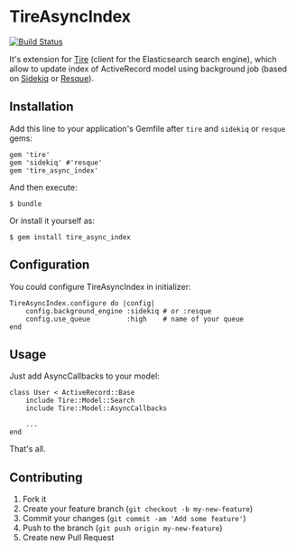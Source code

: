# TireAsyncIndex

[![Build Status](https://secure.travis-ci.org/EvilFaeton/tire_async_index.png)](http://travis-ci.org/EvilFaeton/tire_async_index)

It's extension for [Tire](https://github.com/karmi/tire/) (client for the Elasticsearch search engine), which allow to update index of ActiveRecord model using background job (based on [Sidekiq](https://github.com/mperham/sidekiq) or [Resque](https://github.com/resque/resque)).

## Installation

Add this line to your application's Gemfile after `tire` and `sidekiq` or `resque` gems:

    gem 'tire'
    gem 'sidekiq' #'resque'
    gem 'tire_async_index'

And then execute:

    $ bundle

Or install it yourself as:

    $ gem install tire_async_index

## Configuration

You could configure TireAsyncIndex in initializer:
    
    TireAsyncIndex.configure do |config|
        config.background_engine :sidekiq # or :resque
        config.use_queue         :high    # name of your queue
    end

## Usage

Just add AsyncCallbacks to your model:
    
    class User < ActiveRecord::Base
        include Tire::Model::Search
        include Tire::Model::AsyncCallbacks
        
        ...
    end
    
That's all.

## Contributing

1. Fork it
2. Create your feature branch (`git checkout -b my-new-feature`)
3. Commit your changes (`git commit -am 'Add some feature'`)
4. Push to the branch (`git push origin my-new-feature`)
5. Create new Pull Request
